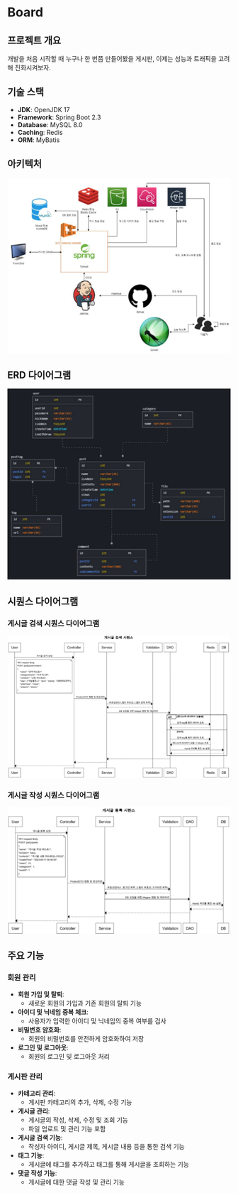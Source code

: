 # Board

## 프로젝트 개요
개발을 처음 시작할 때 누구나 한 번쯤 만들어봤을 게시판, 이제는 성능과 트래픽을 고려해 진화시켜보자.


## 기술 스택
- **JDK**: OpenJDK 17
- **Framework**: Spring Boot 2.3
- **Database**: MySQL 8.0
- **Caching**: Redis
- **ORM**: MyBatis

## 아키텍처

![아키텍처 다이어그램](images/architecture.png)

## ERD 다이어그램

![ERD 다이어그램](images/erd.png)

## 시퀀스 다이어그램

### 게시글 검색 시퀀스 다이어그램

![게시글 검색 시퀀스](images/search.png)

### 게시글 작성 시퀀스 다이어그램

![게시글 작성 시퀀스](images/upload.png)

## 주요 기능

### 회원 관리
- **회원 가입 및 탈퇴**:
    - 새로운 회원의 가입과 기존 회원의 탈퇴 기능
- **아이디 및 닉네임 중복 체크**:
    - 사용자가 입력한 아이디 및 닉네임의 중복 여부를 검사
- **비밀번호 암호화**:
    - 회원의 비밀번호를 안전하게 암호화하여 저장
- **로그인 및 로그아웃**:
    - 회원의 로그인 및 로그아웃 처리

### 게시판 관리
- **카테고리 관리**:
    - 게시판 카테고리의 추가, 삭제, 수정 기능
- **게시글 관리**:
    - 게시글의 작성, 삭제, 수정 및 조회 기능
    - 파일 업로드 및 관리 기능 포함
- **게시글 검색 기능**:
    - 작성자 아이디, 게시글 제목, 게시글 내용 등을 통한 검색 기능
- **태그 기능**:
    - 게시글에 태그를 추가하고 태그를 통해 게시글을 조회하는 기능
- **댓글 작성 기능**:
    - 게시글에 대한 댓글 작성 및 관리 기능

